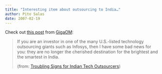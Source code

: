 ```yaml
---
title: "Interesting item about outsourcing to India…"
author: Pito Salas
date: 2007-02-19
---
```




Check out [this post](<http://feeds.feedburner.com/~r/OmMalik/~3/92632691/>)
from [GigaOM](<http://gigaom.com>):

> If you are an investor in one of the many U.S.-listed technology outsourcing
> giants such as Infosys, then I have some bad news for you: they are no
> longer the cherished destination for the brightest and the smartest in
> India.
>
> (from: [Troubling Signs for Indian Tech
> Outsourcers](<http://feeds.feedburner.com/~r/OmMalik/~3/92632691/>))


